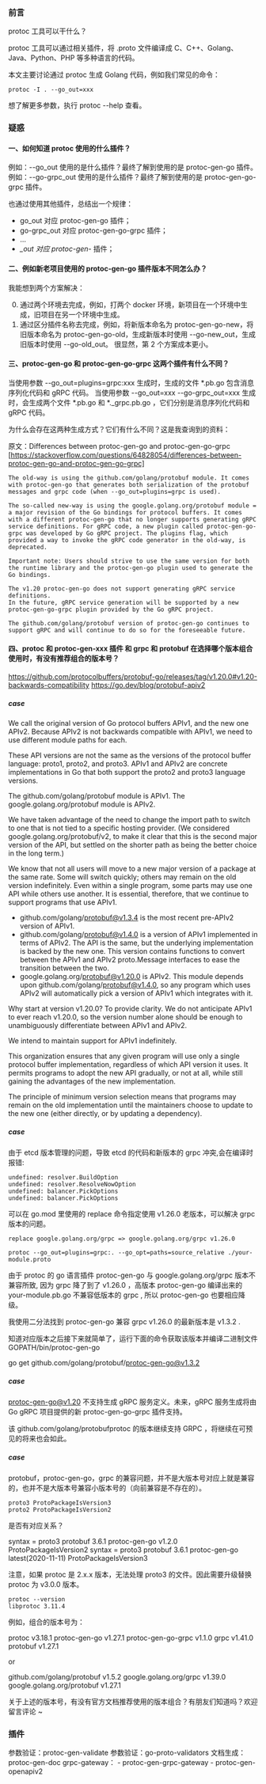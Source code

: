 ### 前言

protoc 工具可以干什么？

protoc 工具可以通过相关插件，将 .proto 文件编译成 C、C++、Golang、Java、Python、PHP 等多种语言的代码。

本文主要讨论通过 protoc 生成 Golang 代码，例如我们常见的命令：

```
protoc -I . --go_out=xxx
```

想了解更多参数，执行 protoc --help 查看。


### 疑惑

#### 一、如何知道 protoc 使用的什么插件？

例如：--go_out 使用的是什么插件？最终了解到使用的是 protoc-gen-go 插件。
例如：--go-grpc_out 使用的是什么插件？最终了解到使用的是 protoc-gen-go-grpc 插件。

也通过使用其他插件，总结出一个规律：
- go_out 对应 protoc-gen-go 插件；
- go-grpc_out 对应 protoc-gen-go-grpc 插件；
- ...
- *_out 对应 protoc-gen-* 插件；


#### 二、例如新老项目使用的 protoc-gen-go 插件版本不同怎么办？

我能想到两个方案解决：

0. 通过两个环境去完成，例如，打两个 docker 环境，新项目在一个环境中生成，旧项目在另一个环境中生成。
1. 通过区分插件名称去完成，例如，将新版本命名为 protoc-gen-go-new，将旧版本命名为 protoc-gen-go-old，生成新版本时使用 --go-new_out，生成旧版本时使用 --go-old_out。
很显然，第 2 个方案成本更小。

#### 三、protoc-gen-go 和 protoc-gen-go-grpc 这两个插件有什么不同？

当使用参数 --go_out=plugins=grpc:xxx 生成时，生成的文件 *.pb.go 包含消息序列化代码和 gRPC 代码。
当使用参数 --go_out=xxx --go-grpc_out=xxx 生成时，会生成两个文件 *.pb.go 和 *._grpc.pb.go ，它们分别是消息序列化代码和 gRPC 代码。

为什么会存在这两种生成方式？它们有什么不同？这是我查询到的资料：

原文：Differences between protoc-gen-go and protoc-gen-go-grpc
[https://stackoverflow.com/questions/64828054/differences-between-protoc-gen-go-and-protoc-gen-go-grpc]

```
The old-way is using the github.com/golang/protobuf module. It comes with protoc-gen-go that generates both serialization of the protobuf messages and grpc code (when --go_out=plugins=grpc is used).

The so-called new-way is using the google.golang.org/protobuf module = a major revision of the Go bindings for protocol buffers. It comes with a different protoc-gen-go that no longer supports generating gRPC service definitions. For gRPC code, a new plugin called protoc-gen-go-grpc was developed by Go gRPC project. The plugins flag, which provided a way to invoke the gRPC code generator in the old-way, is deprecated.

Important note: Users should strive to use the same version for both the runtime library and the protoc-gen-go plugin used to generate the Go bindings.
```

```
The v1.20 protoc-gen-go does not support generating gRPC service definitions. 
In the future, gRPC service generation will be supported by a new protoc-gen-go-grpc plugin provided by the Go gRPC project.

The github.com/golang/protobuf version of protoc-gen-go continues to support gRPC and will continue to do so for the foreseeable future.
```

#### 四、protoc 和 protoc-gen-xxx 插件 和 grpc 和 protobuf 在选择哪个版本组合使用时，有没有推荐组合的版本号？

https://github.com/protocolbuffers/protobuf-go/releases/tag/v1.20.0#v1.20-backwards-compatibility
https://go.dev/blog/protobuf-apiv2

##### case

We call the original version of Go protocol buffers APIv1, and the new one APIv2. 
Because APIv2 is not backwards compatible with APIv1, we need to use different module paths for each.

These API versions are not the same as the versions of the protocol buffer language: proto1, proto2, and proto3.
APIv1 and APIv2 are concrete implementations in Go that both support the proto2 and proto3 language versions.

The github.com/golang/protobuf module is APIv1.
The google.golang.org/protobuf module is APIv2.

We have taken advantage of the need to change the import path to switch to one that is not tied to a specific hosting provider. 
(We considered google.golang.org/protobuf/v2, to make it clear that this is the second major version of the API, but settled on the shorter path as being the better choice in the long term.)


We know that not all users will move to a new major version of a package at the same rate. 
Some will switch quickly; others may remain on the old version indefinitely. 
Even within a single program, some parts may use one API while others use another. 
It is essential, therefore, that we continue to support programs that use APIv1.


- github.com/golang/protobuf@v1.3.4 is the most recent pre-APIv2 version of APIv1.
- github.com/golang/protobuf@v1.4.0 is a version of APIv1 implemented in terms of APIv2. 
  The API is the same, but the underlying implementation is backed by the new one. 
  This version contains functions to convert between the APIv1 and APIv2 proto.Message interfaces to ease the transition between the two.
- google.golang.org/protobuf@v1.20.0 is APIv2. 
  This module depends upon github.com/golang/protobuf@v1.4.0, 
  so any program which uses APIv2 will automatically pick a version of APIv1 which integrates with it.

Why start at version v1.20.0? 
To provide clarity. We do not anticipate APIv1 to ever reach v1.20.0, 
so the version number alone should be enough to unambiguously differentiate between APIv1 and APIv2.

We intend to maintain support for APIv1 indefinitely.

This organization ensures that any given program will use only a single protocol buffer implementation, 
regardless of which API version it uses.
It permits programs to adopt the new API gradually, or not at all, 
while still gaining the advantages of the new implementation. 

The principle of minimum version selection means that programs may remain on the old implementation until the maintainers choose to update to the new one (either directly, or by updating a dependency).



##### case 

由于 etcd 版本管理的问题，导致 etcd 的代码和新版本的 grpc 冲突,会在编译时报错:

```
undefined: resolver.BuildOption
undefined: resolver.ResolveNowOption
undefined: balancer.PickOptions
undefined: balancer.PickOptions
```

可以在 go.mod 里使用的 replace 命令指定使用 v1.26.0 老版本，可以解决 grpc 版本的问题。

```
replace google.golang.org/grpc => google.golang.org/grpc v1.26.0

protoc --go_out=plugins=grpc:. --go_opt=paths=source_relative ./your-module.proto
```

由于 protoc 的 go 语言插件 protoc-gen-go 与 google.golang.org/grpc 版本不兼容所致,
因为 grpc 降了到了 v1.26.0 ，高版本 protoc-gen-go 编译出来的 your-module.pb.go 不兼容低版本的 grpc ,
所以 protoc-gen-go 也要相应降级。

我使用二分法找到 protoc-gen-go 兼容 grpc v1.26.0 的最新版本是 v1.3.2 .

知道对应版本之后接下来就简单了，运行下面的命令获取该版本并编译二进制文件 GOPATH/bin/protoc-gen-go 

go get github.com/golang/protobuf/protoc-gen-go@v1.3.2


##### case

protoc-gen-go@v1.20 不支持生成 gRPC 服务定义。未来，gRPC 服务生成将由 Go gRPC 项目提供的新 protoc-gen-go-grpc 插件支持。

该 github.com/golang/protobufprotoc 的版本继续支持 GRPC ，将继续在可预见的将来也会如此。

##### case  

protobuf，protoc-gen-go，grpc 的兼容问题，并不是大版本号对应上就是兼容的，也并不是大版本号兼容小版本号的（向前兼容是不存在的）。

```
proto3 ProtoPackageIsVersion3
proto2 ProtoPackageIsVersion2
```

是否有对应关系？

syntax = proto3 protobuf 3.6.1 protoc-gen-go v1.2.0             ProtoPackageIsVersion2
syntax = proto3 protobuf 3.6.1 protoc-gen-go latest(2020-11-11) ProtoPackageIsVersion3


注意，如果 protoc 是 2.x.x 版本，无法处理 proto3 的文件。因此需要升级替换 protoc 为 v3.0.0 版本。

```
protoc --version
libprotoc 3.11.4
```




例如，组合的版本号为：

protoc v3.18.1
protoc-gen-go v1.27.1
protoc-gen-go-grpc v1.1.0
grpc v1.41.0
protobuf v1.27.1

or

github.com/golang/protobuf v1.5.2
google.golang.org/grpc v1.39.0
google.golang.org/protobuf v1.27.1



关于上述的版本号，有没有官方文档推荐使用的版本组合？有朋友们知道吗？欢迎留言评论 ~


### 插件
参数验证：protoc-gen-validate
参数验证：go-proto-validators
文档生成：protoc-gen-doc
grpc-gateway：
    - protoc-gen-grpc-gateway
    - protoc-gen-openapiv2
